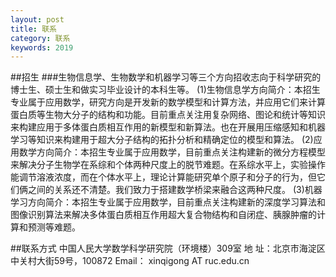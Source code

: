 ```yaml
---
layout: post
title: 联系
category: 联系
keywords: 2019
---
```


##招生
###生物信息学、生物数学和机器学习等三个方向招收志向于科学研究的博士生、硕士生和做实习毕业设计的本科生等。
   (1)生物信息学方向简介：本招生专业属于应用数学，研究方向是开发新的数学模型和计算方法，并应用它们来计算蛋白质等生物大分子的结构和功能。目前重点关注用复杂网络、图论和统计等知识来构建应用于多体蛋白质相互作用的新模型和新算法。也在开展用压缩感知和机器学习等知识来构建用于超大分子结构的拓扑分析和精确定位的模型和算法。
   (2)应用数学方向简介：本招生专业属于应用数学，目前重点关注构建新的微分方程模型来解决分子生物学在系综和个体两种尺度上的脱节难题。在系综水平上，实验操作能调节溶液浓度，而在个体水平上，理论计算能研究单个原子和分子的行为，但它们俩之间的关系还不清楚。我们致力于搭建数学桥梁来融合这两种尺度。
   (3)机器学习方向简介：本招生专业属于应用数学，目前重点关注构建新的深度学习算法和图像识别算法来解决多体蛋白质相互作用超大复合物结构和自闭症、胰腺肿瘤的计算和预测等难题。

##联系方式
  中国人民大学数学科学研究院（环境楼）309室
  地   址：北京市海淀区中关村大街59号，100872
  Email： xinqigong AT ruc.edu.cn



